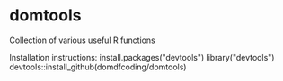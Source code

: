 # domtools
Collection of various useful R functions

Installation instructions:
  install.packages("devtools")
  library("devtools")
  devtools::install_github(domdfcoding/domtools)
